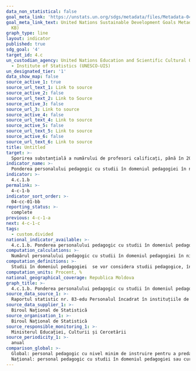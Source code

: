 ```yaml
---
data_non_statistical: false
goal_meta_link: 'https://unstats.un.org/sdgs/metadata/files/Metadata-04-0C-01.pdf '
goal_meta_link_text: United Nations Sustainable Development Goals Metadata (PDF 218
  KB)
graph_type: line
layout: indicator
published: true
sdg_goal: '4'
target_id: 4.c
un_custodian_agency: United Nations Education and Scientific Cultural Organisation
  - Institute of Statistics (UNESCO-UIS)
un_designated_tier: '1'
data_show_map: false
source_active_1: true
source_url_text_1: Link to source
source_active_2: false
source_url_text_2: Link to Source
source_active_3: false
source_url_3: Link to source
source_active_4: false
source_url_text_4: Link to source
source_active_5: false
source_url_text_5: Link to source
source_active_6: false
source_url_text_6: Link to source
title: Untitled
target: >-
  Sporirea substanțială a numărului de profesori calificați, până în 2030, inclusiv prin cooperare internațională pentru instruirea profesorilor în țările în curs de dezvoltare, în special în cele cel mai puțin dezvoltate și statele insulare mici în curs de dezvoltare
indicator_name: >-
  Ponderea personalului pedagogic cu studii în domeniul pedagogiei în nivelul primar, %
indicator: >-
  4.c.1.b
permalink: >-
  4-c-1-b
indicator_sort_order: >-
  04-cc-01-bb
reporting_status: >-
  complete
previous: 4-c-1-a
next: 4-c-1-c
tags:
  - custom.divided
national_indicator_available: >-
  4.c.1.b. Ponderea personalului pedagogic cu studii în domeniul pedagogiei în nivelul primar, %
computation_calculations: >-
  Numărul personalului pedagogic cu studii în domeniul pedagogiei în nivelul primar raportat la numărul total al personalului pedagogic în nivelul primar.
computation_definitions: >-
  Studii în domeniul pedagogiei  se vor considera studii pedagogice, înainte de a intra in serviciu sau pe parcursul activității didactice, sau in lipsa acestora - cursuri de psihopedagogie de un an.
computation_units: Procent, %
national_geographical_coverage: Republica Moldova
graph_title: >-
  4.c.1.b. Ponderea personalului pedagogic cu studii în domeniul pedagogiei în nivelul primar, %
source_data_source_1: >-
  Raportul statistic nr. 83-edu Personalul încadrat în instituțiile de învățământ primar și secundar general
source_data_supplier_1: >-
  Biroul Național de Statistică
source_organisation_1: >-
  Biroul Național de Statistică
source_responsible_monitoring_1: >-
  Ministerul Educației, Culturii și Cercetării
source_periodicity_1: >-
  anual
comparison_global: >-
  Global: personal pedagogic cu nivel minim de instruire pentru a preda conform cerințelor naționale<br> 
  Național: personal pedagogic cu studii în domeniul pedagogiei sau cursuri de psihopedagogie de un an
---
```

